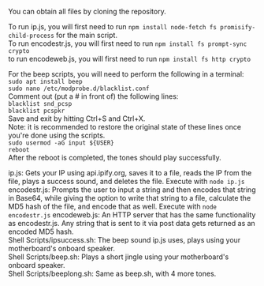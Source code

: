 You can obtain all files by cloning the repository.  

To run ip.js, you will first need to run ``npm install node-fetch fs promisify-child-process`` for the main script.  
To run encodestr.js, you will first need to run ``npm install fs prompt-sync crypto``  
to run encodeweb.js, you will first need to run ``npm install fs http crypto``  

For the beep scripts, you will need to perform the following in a terminal:  
``sudo apt install beep``  
``sudo nano /etc/modprobe.d/blacklist.conf``  
Comment out (put a # in front of) the following lines:  
  ``blacklist snd_pcsp``  
  ``blacklist pcspkr``  
Save and exit by hitting Ctrl+S and Ctrl+X.    
Note: it is recommended to restore the original state of these lines once you're done using the scripts.  
``sudo usermod -aG input ${USER}``  
``reboot``  
After the reboot is completed, the tones should play successfully.  
  
ip.js: Gets your IP using api.ipify.org, saves it to a file, reads the IP from the file, plays a success sound, and deletes the file. Execute with ``node ip.js``  
encodestr.js: Prompts the user to input a string and then encodes that string in Base64, while giving the option to write that string to a file, calculate the MD5 hash of the file, and encode that as well. Execute with ``node encodestr.js``
encodeweb.js: An HTTP server that has the same functionality as encodestr.js. Any string that is sent to it via post data gets returned as an encoded MD5 hash.  
Shell Scripts/ipsuccess.sh: The beep sound ip.js uses, plays using your motherboard's onboard speaker.  
Shell Scripts/beep.sh: Plays a short jingle using your motherboard's onboard speaker.  
Shell Scripts/beeplong.sh: Same as beep.sh, with 4 more tones.
